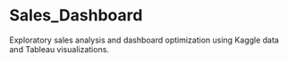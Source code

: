 # Sales_Dashboard
 Exploratory sales analysis and dashboard optimization using Kaggle data and Tableau visualizations.
